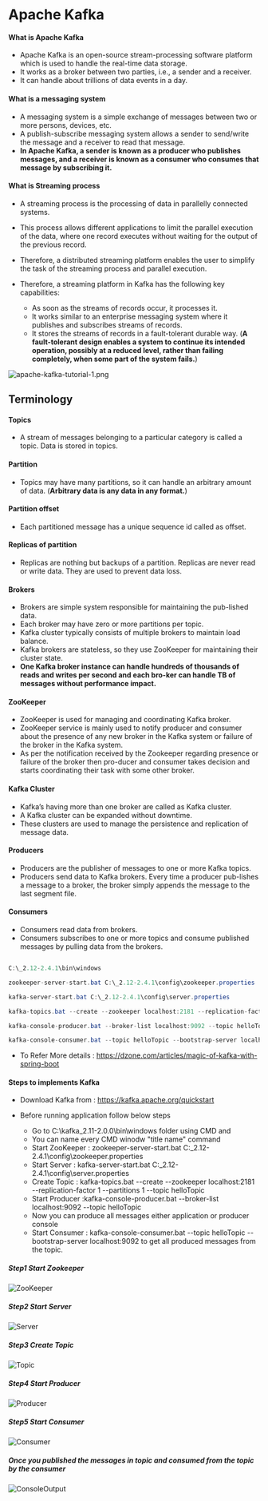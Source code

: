 # Apache Kafka

#### What is Apache Kafka

* Apache Kafka is an open-source stream-processing software platform which is used to handle the real-time data storage. 
* It works as a broker between two parties, i.e., a sender and a receiver. 
* It can handle about trillions of data events in a day.


#### What is a messaging system

* A messaging system is a simple exchange of messages between two or more persons, devices, etc. 
* A publish-subscribe messaging system allows a sender to send/write the message and a receiver to read that message. 
* **In Apache Kafka, a sender is known as a producer who publishes messages, and a receiver is known as a consumer who consumes that message by subscribing it.**

#### What is Streaming process

* A streaming process is the processing of data in parallelly connected systems. 
* This process allows different applications to limit the parallel execution of the data, where one record executes without waiting for the output of the previous record. 
* Therefore, a distributed streaming platform enables the user to simplify the task of the streaming process and parallel execution. 
* Therefore, a streaming platform in Kafka has the following key capabilities:

  * As soon as the streams of records occur, it processes it.
  * It works similar to an enterprise messaging system where it publishes and subscribes streams of records.
  * It stores the streams of records in a fault-tolerant durable way. (**A fault-tolerant design enables a system to continue its intended operation, possibly at a reduced level, rather than failing completely, when some part of the system fails.**)

![apache-kafka-tutorial-1.png](https://static.javatpoint.com/tutorial/kafka/images/apache-kafka-tutorial-1.png "apache-kafka-tutorial-1.png")


## Terminology

#### Topics
* A stream of messages belonging to a particular category is called a topic. Data is stored in topics.

#### Partition
* Topics may have many partitions, so it can handle an arbitrary amount of data. (**Arbitrary data is any data in any format.**)

#### Partition offset
* Each partitioned message has a unique sequence id called as offset.

#### Replicas of partition
* Replicas are nothing but backups of a partition. Replicas are never read or write data. They are used to prevent data loss.

#### Brokers
* Brokers are simple system responsible for maintaining the pub-lished data. 
* Each broker may have zero or more partitions per topic.
* Kafka cluster typically consists of multiple brokers to maintain load balance. 
* Kafka brokers are stateless, so they use ZooKeeper for maintaining their cluster state. 
* **One Kafka broker instance can handle hundreds of thousands of reads and writes per second and each bro-ker can handle TB of messages without performance impact.** 

#### ZooKeeper
* ZooKeeper is used for managing and coordinating Kafka broker. 
* ZooKeeper service is mainly used to notify producer and consumer about the presence of any new broker in the Kafka system or failure of the broker in the Kafka system. 
* As per the notification received by the Zookeeper regarding presence or failure of the broker then pro-ducer and consumer takes decision and starts coordinating their task with some other broker.


#### Kafka Cluster
* Kafka’s having more than one broker are called as Kafka cluster. 
* A Kafka cluster can be expanded without downtime. 
* These clusters are used to manage the persistence and replication of message data.

#### Producers
* Producers are the publisher of messages to one or more Kafka topics. 
* Producers send data to Kafka brokers. Every time a producer pub-lishes a message to a broker, the broker simply appends the message to the last segment file.

#### Consumers

* Consumers read data from brokers. 
* Consumers subscribes to one or more topics and consume published messages by pulling data from the brokers.

```Java

C:\_2.12-2.4.1\bin\windows

zookeeper-server-start.bat C:\_2.12-2.4.1\config\zookeeper.properties

kafka-server-start.bat C:\_2.12-2.4.1\config\server.properties

kafka-topics.bat --create --zookeeper localhost:2181 --replication-factor 1 --partitions 1 --topic helloTopic

kafka-console-producer.bat --broker-list localhost:9092 --topic helloTopic

kafka-console-consumer.bat --topic helloTopic --bootstrap-server localhost:9092

```

* To Refer More details : https://dzone.com/articles/magic-of-kafka-with-spring-boot

#### Steps to implements Kafka

* Download Kafka from : https://kafka.apache.org/quickstart

* Before running application follow below steps

  * Go to C:\kafka_2.11-2.0.0\bin\windows  folder using CMD and 
  * You can name every CMD winodw "title name" command
  * Start ZooKeeper : zookeeper-server-start.bat C:\_2.12-2.4.1\config\zookeeper.properties
  * Start Server : kafka-server-start.bat C:\_2.12-2.4.1\config\server.properties
  * Create Topic : kafka-topics.bat --create --zookeeper localhost:2181 --replication-factor 1 --partitions 1 --topic helloTopic
  * Start Producer :kafka-console-producer.bat --broker-list localhost:9092 --topic helloTopic
  * Now you can produce all messages either application or producer console
  * Start Consumer : kafka-console-consumer.bat --topic helloTopic --bootstrap-server localhost:9092 to get all produced messages from the topic.
  
##### Step1 Start Zookeeper

  ![ZooKeeper](https://github.com/privatevkakarla/project8-vkakarla-springboot-kafka-producer-consumer-service/blob/master/src/main/resources/Images/ZooKeeper.PNG "ZooKeeper")
  
##### Step2 Start Server

  ![Server](https://github.com/privatevkakarla/project8-vkakarla-springboot-kafka-producer-consumer-service/blob/master/src/main/resources/Images/Server.PNG "Server")  

##### Step3 Create Topic

  ![Topic](https://github.com/privatevkakarla/project8-vkakarla-springboot-kafka-producer-consumer-service/blob/master/src/main/resources/Images/Topic.PNG "Topic") 
  
 ##### Step4 Start Producer

  ![Producer](https://github.com/privatevkakarla/project8-vkakarla-springboot-kafka-producer-consumer-service/blob/master/src/main/resources/Images/Producer.PNG "Producer")
  
 ##### Step5 Start Consumer

  ![Consumer](https://github.com/privatevkakarla/project8-vkakarla-springboot-kafka-producer-consumer-service/blob/master/src/main/resources/Images/Consumer.PNG "Consumer") 
  
  
##### Once you published the messages in topic and consumed from the topic by the consumer

  ![ConsoleOutput](https://github.com/privatevkakarla/project8-vkakarla-springboot-kafka-producer-consumer-service/blob/master/src/main/resources/Images/ConsoleOutput.PNG "ConsoleOutput")   
   
  
